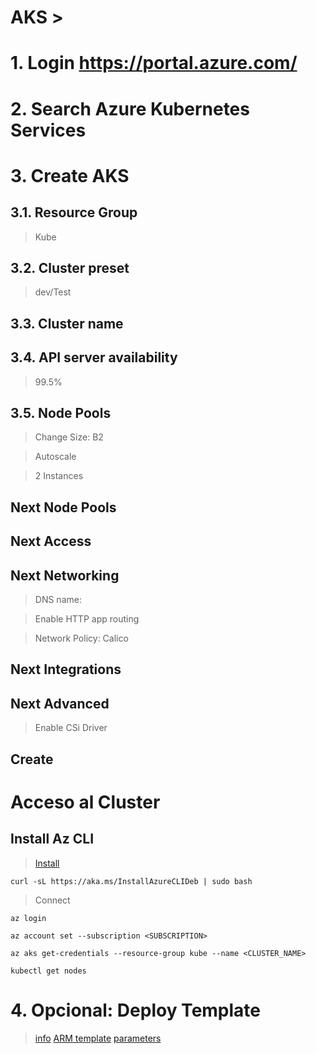 # AKS <!-- omit in toc -->>

# 1. Login https://portal.azure.com/
# 2. Search Azure Kubernetes Services
# 3. Create AKS
## 3.1. Resource Group
> Kube
## 3.2. Cluster preset
> dev/Test
## 3.3. Cluster name
## 3.4. API server availability
> 99.5%
## 3.5. Node Pools
> Change Size: B2

> Autoscale

> 2 Instances

## Next Node Pools
## Next Access
## Next Networking
> DNS name: <estudiante>

> Enable HTTP app routing

> Network Policy: Calico
## Next Integrations
## Next Advanced
> Enable CSi Driver
## Create

# Acceso al Cluster
## Install Az CLI
> [Install](https://learn.microsoft.com/en-us/cli/azure/install-azure-cli)

```vim
curl -sL https://aka.ms/InstallAzureCLIDeb | sudo bash
```

> Connect
```vim
az login

az account set --subscription <SUBSCRIPTION>

az aks get-credentials --resource-group kube --name <CLUSTER_NAME>

kubectl get nodes
```

# 4. Opcional: Deploy Template
> [info](https://learn.microsoft.com/en-us/azure/azure-resource-manager/templates/quickstart-create-templates-use-the-portal)
> [ARM template](./assets/template.json)
> [parameters](./assets/parameters.json)


